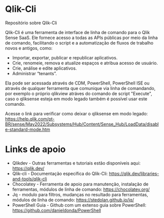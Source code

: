 # Qlik-Cli
Repositório sobre Qlik-Cli

Qlik-Cli é uma ferramenta de interface de linha de comando para o Qlik Sense SaaS. Ele fornece acesso a todas as APIs públicas por meio da linha de comando, facilitando o script e a automatização de fluxos de trabalho novos e antigos, como:

- Importar, exportar, publicar e republicar aplicativos.
- Crie, renomeie, remova e atualize espaços e atribua acesso de usuário.
- Crie, análise e edite aplicativos.
- Administrar “tenants”.

Ela pode ser acessada através de CDM, PowerShell, PowerShell ISE ou através de qualquer ferramenta que comunique via linha de comandando, por exemplo o próprio qlikview atráves do comando de script "Execute", caso o qliksense esteja em modo legado também é possível usar este comando.

Acesse o link para verificar como deixar o qliksense em modo legado: https://help.qlik.com/pt-BR/sense/May2022/Subsystems/Hub/Content/Sense_Hub/LoadData/disable-standard-mode.htm

# Links de apoio
- Qlikdev  - Outras ferramentas e tutoriais estão disponíveis aqui:  https://qlik.dev/
- Qlik-cli - Documentação específica do Qlik-Cli: https://qlik.dev/libraries-and-tools/qlik-cli
- Chocolatey - Ferramenta de apoio para manutenção, instalação de ferramentas, módulos de linha de comando: https://chocolatey.org/
- Jq - modulo para filtros, mudanças no resultado para ferramentas, módulos de linha de comando: https://stedolan.github.io/jq/
- PowerShell Guia - Github com um extenso guia sobre PowerShell: https://github.com/danieldonda/PowerShell



